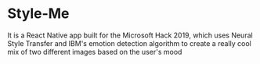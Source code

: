 # Style-Me
It is a React Native app built for the Microsoft Hack 2019, which uses Neural Style Transfer and IBM's emotion detection algorithm to create a really cool mix of two different images based on the user's mood
